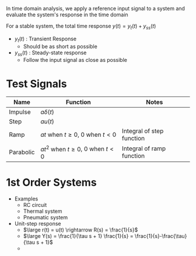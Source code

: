 In time domain analysis, we apply a reference input signal to a system and evaluate the system's response in the time domain

For a stable system, the total time response $y(t) = y_{t}(t) + y_{ss}(t)$
- $y_{t}(t)$ : Transient Response
	- Should be as short as possible
- $y_{ss}(t)$ : Steady-state response
	- Follow the input signal as close as possible
# Test Signals
| Name      | Function                                                          | Notes                     |
| --------- | ----------------------------------------------------------------- | ------------------------- |
| Impulse   | $a\delta (t)$                                                     |                           |
| Step      | $au(t)$                                                           |                           |
| Ramp      | $at \: \text{when} \: t \ge 0$, $0 \: \text{when} \: t \lt 0$     | Integral of step function |
| Parabolic | $at^{2} \: \text{when} \: t \ge 0$, $0 \: \text{when} \: t \lt 0$ | Integral of ramp function |
# 1st Order Systems
- Examples
	- RC circuit
	- Thermal system
	- Pneumatic system
- Unit-step response
	- $\large r(t) = u(t) \rightarrow R(s) = \frac{1}{s}$
	- $\large Y(s) = \frac{1}{\tau s + 1} \frac{1}{s} = \frac{1}{s}-\frac{\tau}{\tau s + 1}$
	- 